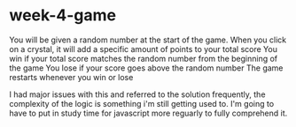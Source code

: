 # week-4-game

 You will be given a random number at the start of the game.
 When you click on a crystal, it will add a specific amount of points to your total score
 You win if your total score matches the random number from the beginning of the game
 You lose if your score goes above the random number
 The game restarts whenever you win or lose
 
 I had major issues with this and referred to the solution frequently, the complexity of the logic is something i'm still getting used to. I'm going to have to put in study time for javascript more reguarly to fully comprehend it. 
